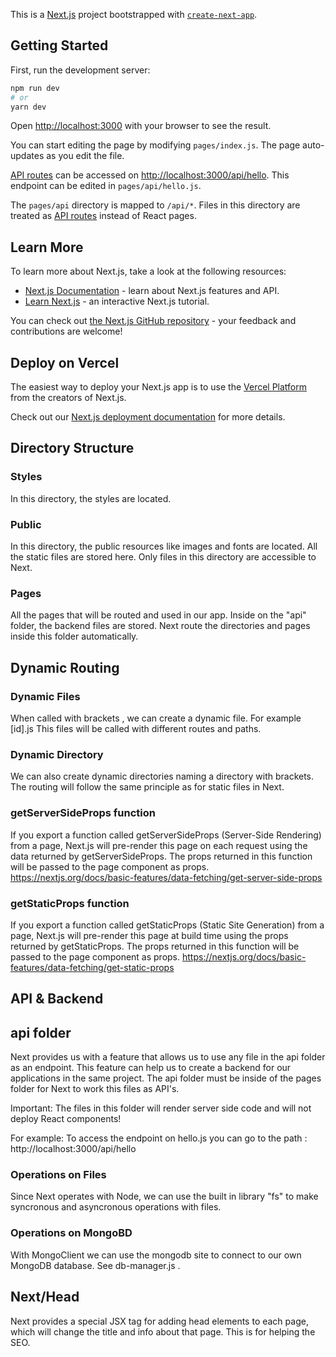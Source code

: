 This is a [Next.js](https://nextjs.org/) project bootstrapped with [`create-next-app`](https://github.com/vercel/next.js/tree/canary/packages/create-next-app).

## Getting Started

First, run the development server:

```bash
npm run dev
# or
yarn dev
```

Open [http://localhost:3000](http://localhost:3000) with your browser to see the result.

You can start editing the page by modifying `pages/index.js`. The page auto-updates as you edit the file.

[API routes](https://nextjs.org/docs/api-routes/introduction) can be accessed on [http://localhost:3000/api/hello](http://localhost:3000/api/hello). This endpoint can be edited in `pages/api/hello.js`.

The `pages/api` directory is mapped to `/api/*`. Files in this directory are treated as [API routes](https://nextjs.org/docs/api-routes/introduction) instead of React pages.

## Learn More

To learn more about Next.js, take a look at the following resources:

- [Next.js Documentation](https://nextjs.org/docs) - learn about Next.js features and API.
- [Learn Next.js](https://nextjs.org/learn) - an interactive Next.js tutorial.

You can check out [the Next.js GitHub repository](https://github.com/vercel/next.js/) - your feedback and contributions are welcome!

## Deploy on Vercel

The easiest way to deploy your Next.js app is to use the [Vercel Platform](https://vercel.com/new?utm_medium=default-template&filter=next.js&utm_source=create-next-app&utm_campaign=create-next-app-readme) from the creators of Next.js.

Check out our [Next.js deployment documentation](https://nextjs.org/docs/deployment) for more details.


## Directory Structure

### Styles
In this directory, the styles are located.

### Public
In this directory, the public resources like images and fonts are located. All the static files are stored here.
Only files in this directory are accessible to Next.

### Pages
All the pages that will be routed and used in our app. Inside on the "api" folder, the backend files are stored.
Next route the directories and pages inside this folder automatically.

## Dynamic Routing

### Dynamic Files
When called with brackets , we can create a dynamic file. For example [id].js
This files will be called with different routes and paths.

### Dynamic Directory
We can also create dynamic directories naming a directory with brackets. The routing will follow the same principle as for static files in Next.

### getServerSideProps function
If you export a function called getServerSideProps (Server-Side Rendering) from a page, Next.js will pre-render this page on each request using the data returned by getServerSideProps.
The props returned in this function will be passed to the page component as props.
https://nextjs.org/docs/basic-features/data-fetching/get-server-side-props

### getStaticProps function
If you export a function called getStaticProps (Static Site Generation) from a page, Next.js will pre-render this page at build time using the props returned by getStaticProps.
The props returned in this function will be passed to the page component as props.
https://nextjs.org/docs/basic-features/data-fetching/get-static-props

## API & Backend

## api folder
Next provides us with a feature that allows us to use any file in the api folder as an endpoint.
This feature can help us to create a backend for our applications in the same project. The api folder must be inside of the pages folder for Next to work this files as API's.

Important:
The files in this folder will render server side code and will not deploy React components!

For example:
To access the endpoint on hello.js you can go to the path : http://localhost:3000/api/hello

### Operations on Files
Since Next operates with Node, we can use the built in library "fs" to make syncronous and asyncronous operations with files.

### Operations on MongoBD
With MongoClient we can use the mongodb site to connect to our own MongoDB database. See db-manager.js .

## Next/Head
Next provides a special JSX tag for adding head elements to each page, which will change the title and info about that page. This is for helping the SEO.